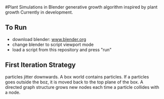 #Plant Simulations in Blender
generative growth algorithm inspired by plant growth
Currently in development.

## To Run
- download blender: www.blender.org
- change blender to script viewport mode
- load a script from this repository and press "run"

## First Iteration Strategy
particles jitter downwards.
A box world contains particles. If a particles goes outside the boz, it is moved back to the top plane of the box.
A directed graph structure grows new nodes each time a particle collides with a node.


